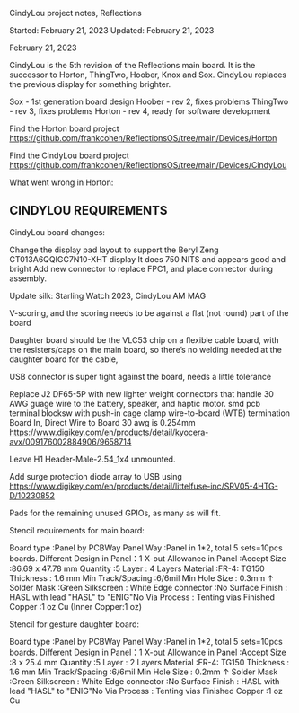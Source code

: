 CindyLou project notes, Reflections

Started: February 21, 2023
Updated: February 21, 2023

February 21, 2023

CindyLou is the 5th revision of the Reflections main board. 
It is the successor to Horton, ThingTwo, Hoober, Knox and Sox.
CindyLou replaces the previous display for something brighter.

Sox - 1st generation board design
Hoober - rev 2, fixes problems
ThingTwo - rev 3, fixes problems
Horton - rev 4, ready for software development

Find the Horton board project
https://github.com/frankcohen/ReflectionsOS/tree/main/Devices/Horton

Find the CindyLou board project
https://github.com/frankcohen/ReflectionsOS/tree/main/Devices/CindyLou

What went wrong in Horton:




CINDYLOU REQUIREMENTS
---------------------

CindyLou board changes:

Change the display pad layout to support
the Beryl Zeng CT013A6QQIGC7N10-XHT display
It does 750 NITS and appears good and bright
Add new connector to replace FPC1, and place
connector during assembly.

Update silk: Starling Watch 2023, CindyLou AM MAG

V-scoring, and the scoring needs to be against a flat (not round) part of the board

Daughter board should be the VLC53 chip on a flexible cable board, with the resisters/caps on the main board, so there’s no welding needed at the daughter board for the cable, 

USB connector is super tight against the board, needs a little tolerance

Replace J2 DF65-5P with new lighter weight connectors that handle 30 AWG guage wire to the battery, speaker, and haptic motor.
smd pcb terminal blocksw with push-in cage clamp
wire-to-board (WTB) termination
Board In, Direct Wire to Board
30 awg is 0.254mm
https://www.digikey.com/en/products/detail/kyocera-avx/009176002884906/9658714

Leave H1 Header-Male-2.54_1x4 unmounted.

Add surge protection diode array to USB using 
https://www.digikey.com/en/products/detail/littelfuse-inc/SRV05-4HTG-D/10230852

Pads for the remaining unused GPIOs, as many as will fit.

Stencil requirements for main board:

Board type :Panel by PCBWay
Panel Way :Panel in 1*2, total 5 sets=10pcs boards.
Different Design
in Panel：1
X-out Allowance in Panel :Accept
Size :86.69 x 47.78 mm
Quantity :5
Layer :
4 Layers
Material :FR-4: TG150
Thickness :
1.6 mm
Min Track/Spacing :6/6mil
Min Hole Size :
0.3mm ↑
Solder Mask :Green
Silkscreen :
White
Edge connector :No
Surface Finish :
HASL with lead
"HASL" to "ENIG"No
Via Process :
Tenting vias
Finished Copper :1 oz Cu (Inner Copper:1 oz)

Stencil for gesture daughter board:

Board type :Panel by PCBWay
Panel Way :Panel in 1*2, total 5 sets=10pcs boards.
Different Design
in Panel：1
X-out Allowance in Panel :Accept
Size :8 x 25.4 mm
Quantity :5
Layer :
2 Layers
Material :FR-4: TG150
Thickness :
1.6 mm
Min Track/Spacing :6/6mil
Min Hole Size :
0.2mm ↑
Solder Mask :Green
Silkscreen :
White
Edge connector :No
Surface Finish :
HASL with lead
"HASL" to "ENIG"No
Via Process :
Tenting vias
Finished Copper :1 oz Cu
